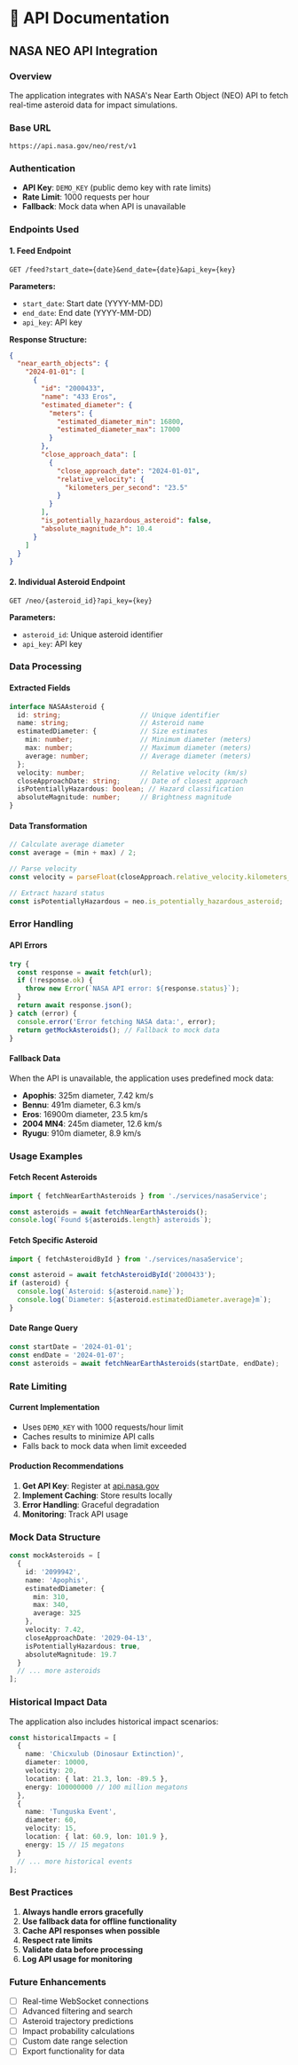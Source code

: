 # 📡 API Documentation

## NASA NEO API Integration

### Overview
The application integrates with NASA's Near Earth Object (NEO) API to fetch real-time asteroid data for impact simulations.

### Base URL
```
https://api.nasa.gov/neo/rest/v1
```

### Authentication
- **API Key**: `DEMO_KEY` (public demo key with rate limits)
- **Rate Limit**: 1000 requests per hour
- **Fallback**: Mock data when API is unavailable

### Endpoints Used

#### 1. Feed Endpoint
```http
GET /feed?start_date={date}&end_date={date}&api_key={key}
```

**Parameters:**
- `start_date`: Start date (YYYY-MM-DD)
- `end_date`: End date (YYYY-MM-DD)
- `api_key`: API key

**Response Structure:**
```json
{
  "near_earth_objects": {
    "2024-01-01": [
      {
        "id": "2000433",
        "name": "433 Eros",
        "estimated_diameter": {
          "meters": {
            "estimated_diameter_min": 16800,
            "estimated_diameter_max": 17000
          }
        },
        "close_approach_data": [
          {
            "close_approach_date": "2024-01-01",
            "relative_velocity": {
              "kilometers_per_second": "23.5"
            }
          }
        ],
        "is_potentially_hazardous_asteroid": false,
        "absolute_magnitude_h": 10.4
      }
    ]
  }
}
```

#### 2. Individual Asteroid Endpoint
```http
GET /neo/{asteroid_id}?api_key={key}
```

**Parameters:**
- `asteroid_id`: Unique asteroid identifier
- `api_key`: API key

### Data Processing

#### Extracted Fields
```typescript
interface NASAAsteroid {
  id: string;                    // Unique identifier
  name: string;                  // Asteroid name
  estimatedDiameter: {           // Size estimates
    min: number;                 // Minimum diameter (meters)
    max: number;                 // Maximum diameter (meters)
    average: number;             // Average diameter (meters)
  };
  velocity: number;              // Relative velocity (km/s)
  closeApproachDate: string;     // Date of closest approach
  isPotentiallyHazardous: boolean; // Hazard classification
  absoluteMagnitude: number;     // Brightness magnitude
}
```

#### Data Transformation
```typescript
// Calculate average diameter
const average = (min + max) / 2;

// Parse velocity
const velocity = parseFloat(closeApproach.relative_velocity.kilometers_per_second);

// Extract hazard status
const isPotentiallyHazardous = neo.is_potentially_hazardous_asteroid;
```

### Error Handling

#### API Errors
```typescript
try {
  const response = await fetch(url);
  if (!response.ok) {
    throw new Error(`NASA API error: ${response.status}`);
  }
  return await response.json();
} catch (error) {
  console.error('Error fetching NASA data:', error);
  return getMockAsteroids(); // Fallback to mock data
}
```

#### Fallback Data
When the API is unavailable, the application uses predefined mock data:
- **Apophis**: 325m diameter, 7.42 km/s
- **Bennu**: 491m diameter, 6.3 km/s
- **Eros**: 16900m diameter, 23.5 km/s
- **2004 MN4**: 245m diameter, 12.6 km/s
- **Ryugu**: 910m diameter, 8.9 km/s

### Usage Examples

#### Fetch Recent Asteroids
```typescript
import { fetchNearEarthAsteroids } from './services/nasaService';

const asteroids = await fetchNearEarthAsteroids();
console.log(`Found ${asteroids.length} asteroids`);
```

#### Fetch Specific Asteroid
```typescript
import { fetchAsteroidById } from './services/nasaService';

const asteroid = await fetchAsteroidById('2000433');
if (asteroid) {
  console.log(`Asteroid: ${asteroid.name}`);
  console.log(`Diameter: ${asteroid.estimatedDiameter.average}m`);
}
```

#### Date Range Query
```typescript
const startDate = '2024-01-01';
const endDate = '2024-01-07';
const asteroids = await fetchNearEarthAsteroids(startDate, endDate);
```

### Rate Limiting

#### Current Implementation
- Uses `DEMO_KEY` with 1000 requests/hour limit
- Caches results to minimize API calls
- Falls back to mock data when limit exceeded

#### Production Recommendations
1. **Get API Key**: Register at [api.nasa.gov](https://api.nasa.gov)
2. **Implement Caching**: Store results locally
3. **Error Handling**: Graceful degradation
4. **Monitoring**: Track API usage

### Mock Data Structure

```typescript
const mockAsteroids = [
  {
    id: '2099942',
    name: 'Apophis',
    estimatedDiameter: {
      min: 310,
      max: 340,
      average: 325
    },
    velocity: 7.42,
    closeApproachDate: '2029-04-13',
    isPotentiallyHazardous: true,
    absoluteMagnitude: 19.7
  }
  // ... more asteroids
];
```

### Historical Impact Data

The application also includes historical impact scenarios:

```typescript
const historicalImpacts = [
  {
    name: 'Chicxulub (Dinosaur Extinction)',
    diameter: 10000,
    velocity: 20,
    location: { lat: 21.3, lon: -89.5 },
    energy: 100000000 // 100 million megatons
  },
  {
    name: 'Tunguska Event',
    diameter: 60,
    velocity: 15,
    location: { lat: 60.9, lon: 101.9 },
    energy: 15 // 15 megatons
  }
  // ... more historical events
];
```

### Best Practices

1. **Always handle errors gracefully**
2. **Use fallback data for offline functionality**
3. **Cache API responses when possible**
4. **Respect rate limits**
5. **Validate data before processing**
6. **Log API usage for monitoring**

### Future Enhancements

- [ ] Real-time WebSocket connections
- [ ] Advanced filtering and search
- [ ] Asteroid trajectory predictions
- [ ] Impact probability calculations
- [ ] Custom date range selection
- [ ] Export functionality for data
